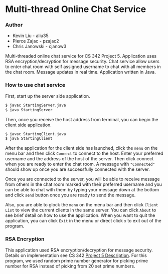# Multi-thread Online Chat Service

### Author
  - Kevin Liu - aliu35
  - Pierce Zajac - pzajac2
  - Chris Janowski - cjanow3

Multi-threaded online chat service for CS 342 Project 5. Application uses RSA encryption/decryption for message security. Chat service allow users to enter chat room with self assigned username to chat with all members in the chat room. Message updates in real time. Application written in Java.

### How to use chat service

First, start up the server side application.

```sh
$ javac StartingServer.java
$ java StartingServer
```

Then, once you receive the host address from terminal, you can begin the client side application.

```sh
$ javac StartingClient.java
$ java StartingClient
```

After the application for the client side has launched, click the `menu` on the menu bar and then click `Connect` to connect to the host. Enter your preferred username and the address of the host of the server. Then click connect when you are ready to enter the chat room. A message with `"Connected"` should show up once you are successfully connected with the server.

Once you are connected to the server, you will be able to receive message from others in the chat room marked with their preferred username and you can be able to chat with them by typing your message down at the bottom and click `send` button once you are ready to send the message.

Also, you are able to glock the `menu` on the menu bar and then click `Client List` to view the current clients in the same server. You can click `About` to see brief detail on how to use the application. When you want to quit the application, you can click `Exit` in the menu or direct click `x` to exit out of the program.

### RSA Encryption

This application used RSA encryption/decryption for message security. Details on implementation see CS 342 [Project 5 Description][cs342]. For this program, we used random prime number generator for picking prime number for RSA instead of picking from 20 set prime numbers.

[cs342]: <https://www.cs.uic.edu/pub/CS342/AssignmentsF17/CS_342_proj5_f17.pdf>
